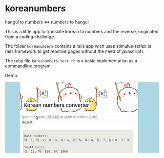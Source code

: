 # koreanumbers
hangul to numbers &lt;=> numbers to hangul

This is a little app to translate korean to numbers and the reverse, originated from a coding challenge.


The folder <code>koreanumbers</code> contains a rails app wich uses stimulus-reflex (a rails framework to get reactive pages without the need of javascript).

The ruby file <code>koreanumbers-test.rb</code> is a basic implementation as a commandline program.

Demo:


![](/intro.gif)

